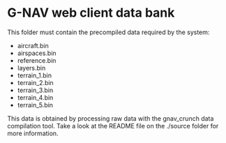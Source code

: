 # G-NAV web client data bank
This folder must contain the precompiled data required by the system:

- aircraft.bin
- airspaces.bin
- reference.bin
- layers.bin
- terrain_1.bin
- terrain_2.bin
- terrain_3.bin
- terrain_4.bin
- terrain_5.bin

This data is obtained by processing raw data with the gnav_crunch data compilation tool. Take a look at the README file on the ./source folder for more information.
